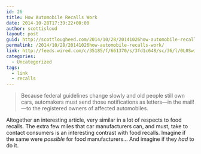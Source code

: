 ```yaml
---
id: 26
title: How Automobile Recalls Work
date: 2014-10-28T17:39:22+00:00
author: scottisloud
layout: post
guid: http://scottlougheed.com/2014/10/28/20141026how-automobile-recalls-work/
permalink: /2014/10/28/20141026how-automobile-recalls-work/
link: http://feeds.wired.com/c/35185/f/661370/s/3fd1c648/sc/36/l/0L0Swired0N0C20A140C10A0Ctakata0Ehow0Erecalls0Ework0C/story01.htm
categories:
  - Uncategorized
tags:
  - link
  - recalls
---
```

>Because federal guidelines change slowly and old people still own cars, automakers must send those notifications as letters—in the mail!—to the registered owners of affected automobiles.

Altogether an interesting article, very similar in a lot of respects to food recalls. The extra few miles that car manufacturers can, and must, take to contact consumers is an interesting contrast with food recalls. Imagine if the same were _possible_ for food manufacturers&#8230; And imagine if they _had_ to do it.
